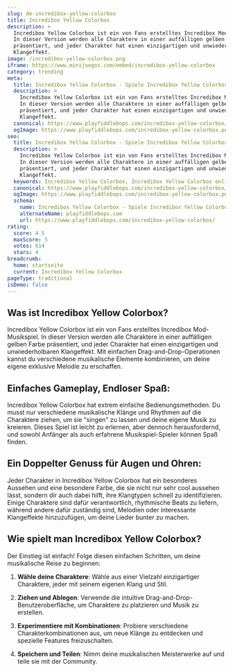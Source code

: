 ```yaml
---
slug: de-incredibox-yellow-colorbox
title: Incredibox Yellow Colorbox
description: >
  Incredibox Yellow Colorbox ist ein von Fans erstelltes Incredibox Mod-Musikspiel.
  In dieser Version werden alle Charaktere in einer auffälligen gelben Farbe
  präsentiert, und jeder Charakter hat einen einzigartigen und unwiederholbaren
  Klangeffekt.
image: /incredibox-yellow-colorbox.png
iframe: https://www.minijuegos.com/embed/incredibox-yellow-colorbox
category: trending
meta:
  title: Incredibox Yellow Colorbox - Spiele Incredibox Yellow Colorbox Online
  description: >
    Incredibox Yellow Colorbox ist ein von Fans erstelltes Incredibox Mod-Musikspiel.
    In dieser Version werden alle Charaktere in einer auffälligen gelben Farbe
    präsentiert, und jeder Charakter hat einen einzigartigen und unwiederholbaren
    Klangeffekt.
  canonical: https://www.playfiddlebops.com/incredibox-yellow-colorbox/
  ogImage: https://www.playfiddlebops.com/incredibox-yellow-colorbox.png
seo:
  title: Incredibox Yellow Colorbox - Spiele Incredibox Yellow Colorbox Online
  description: >
    Incredibox Yellow Colorbox ist ein von Fans erstelltes Incredibox Mod-Musikspiel.
    In dieser Version werden alle Charaktere in einer auffälligen gelben Farbe
    präsentiert, und jeder Charakter hat einen einzigartigen und unwiederholbaren
    Klangeffekt.
  keywords: Incredibox Yellow Colorbox, Incredibox Yellow Colorbox online
  canonical: https://www.playfiddlebops.com/incredibox-yellow-colorbox/
  ogImage: https://www.playfiddlebops.com/incredibox-yellow-colorbox.png
  schema:
    name: Incredibox Yellow Colorbox - Spiele Incredibox Yellow Colorbox Online
    alternateName: playfiddlebops.com
    url: https://www.playfiddlebops.com/incredibox-yellow-colorbox/
rating:
  score: 4.5
  maxScore: 5
  votes: 614
  stars: 4
breadcrumb:
  home: startseite
  current: Incredibox Yellow Colorbox
pageType: traditional
isDemo: false
---
```


## Was ist Incredibox Yellow Colorbox?

Incredibox Yellow Colorbox ist ein von Fans erstelltes Incredibox Mod-Musikspiel. In dieser Version werden alle Charaktere in einer auffälligen gelben Farbe präsentiert, und jeder Charakter hat einen einzigartigen und unwiederholbaren Klangeffekt. Mit einfachen Drag-and-Drop-Operationen kannst du verschiedene musikalische Elemente kombinieren, um deine eigene exklusive Melodie zu erschaffen.

## Einfaches Gameplay, Endloser Spaß:

Incredibox Yellow Colorbox hat extrem einfache Bedienungsmethoden. Du musst nur verschiedene musikalische Klänge und Rhythmen auf die Charaktere ziehen, um sie "singen" zu lassen und deine eigene Musik zu kreieren. Dieses Spiel ist leicht zu erlernen, aber dennoch herausfordernd, und sowohl Anfänger als auch erfahrene Musikspiel-Spieler können Spaß finden.

## Ein Doppelter Genuss für Augen und Ohren:

Jeder Charakter in Incredibox Yellow Colorbox hat ein besonderes Aussehen und eine besondere Farbe, die sie nicht nur sehr cool aussehen lässt, sondern dir auch dabei hilft, ihre Klangtypen schnell zu identifizieren. Einige Charaktere sind dafür verantwortlich, rhythmische Beats zu liefern, während andere dafür zuständig sind, Melodien oder interessante Klangeffekte hinzuzufügen, um deine Lieder bunter zu machen.

## Wie spielt man Incredibox Yellow Colorbox?

Der Einstieg ist einfach! Folge diesen einfachen Schritten, um deine musikalische Reise zu beginnen:

1. **Wähle deine Charaktere**: Wähle aus einer Vielzahl einzigartiger Charaktere, jeder mit seinem eigenen Klang und Stil.

1. **Ziehen und Ablegen**: Verwende die intuitive Drag-and-Drop-Benutzeroberfläche, um Charaktere zu platzieren und Musik zu erstellen.

1. **Experimentiere mit Kombinationen**: Probiere verschiedene Charakterkombinationen aus, um neue Klänge zu entdecken und spezielle Features freizuschalten.

1. **Speichern und Teilen**: Nimm deine musikalischen Meisterwerke auf und teile sie mit der Community.